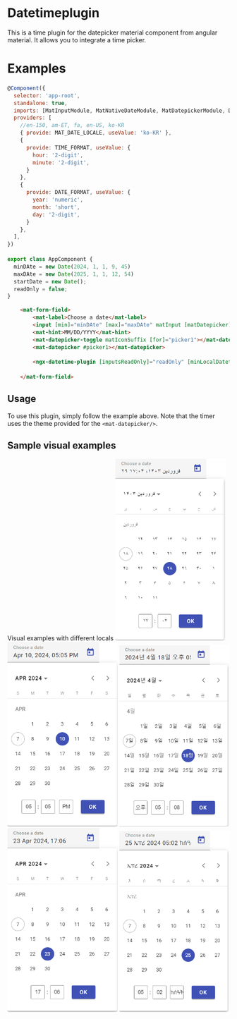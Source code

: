 # Datetimeplugin

This is a time plugin for the datepicker material component from angular material. It allows you to integrate a time picker.

# Examples

``` javascript 
@Component({
  selector: 'app-root',
  standalone: true,
  imports: [MatInputModule, MatNativeDateModule, MatDatepickerModule, DatetimepluginComponent],
  providers: [
    //en-150, am-ET, fa, en-US, ko-KR	
    { provide: MAT_DATE_LOCALE, useValue: 'ko-KR' },
    {
      provide: TIME_FORMAT, useValue: {
        hour: '2-digit',
        minute: '2-digit',
      }
    },
    {
      provide: DATE_FORMAT, useValue: {
        year: 'numeric',
        month: 'short',
        day: '2-digit',
      }
    },
  ],
})

export class AppComponent {
  minDAte = new Date(2024, 1, 1, 9, 45)
  maxDAte = new Date(2025, 1, 1, 12, 54)
  startDate = new Date();
  readOnly = false;
}
```

``` html
    <mat-form-field>
        <mat-label>Choose a date</mat-label>
        <input [min]="minDAte" [max]="maxDAte" matInput [matDatepicker]="picker1">
        <mat-hint>MM/DD/YYYY</mat-hint>
        <mat-datepicker-toggle matIconSuffix [for]="picker1"></mat-datepicker-toggle>
        <mat-datepicker #picker1></mat-datepicker>

        <ngx-datetime-plugin [inputsReadOnly]="readOnly" [minLocalDatetime]="minDAte" [maxLocalDatetime]="maxDAte" [for]="picker1"></ngx-datetime-plugin>

    </mat-form-field>
```

## Usage

To use this plugin, simply follow the example above. Note that the timer uses the theme provided for the `<mat-datepicker/>`.

## Sample visual examples

Visual examples with different locals
<img src="https://raw.githubusercontent.com/eyoeldefare/angular-datetime-plugin/main/src/assets/screen_1.png" width=250> <img src="https://raw.githubusercontent.com/eyoeldefare/angular-datetime-plugin/main/src/assets/screen_2.png" width=250> <img src="https://raw.githubusercontent.com/eyoeldefare/angular-datetime-plugin/main/src/assets/screen_3.png" width=250> <img src="https://raw.githubusercontent.com/eyoeldefare/angular-datetime-plugin/main/src/assets/screen_4.png" width=250> <img src="https://raw.githubusercontent.com/eyoeldefare/angular-datetime-plugin/main/src/assets/screen_5.png" width=250>